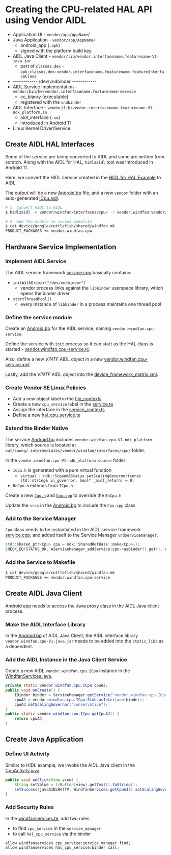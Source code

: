 # Creating the CPU-related HAL API using Vendor AIDL

+ Application UI - `vendor/app/AppName/`
+ Java Application - `vendor/app/AppName/`
  + android_app (`.apk`)
  + signed with the platform build key
+ AIDL Java Client - `vendor/lib/vendor.interfacename.featurename-V1-java.jar`
  + part of `classes.dex` - `apk:classes.dex:vendor.interfacename.featurename.featureInterfaceClass`
+ ------------ /dev/vndbinder ------------
+ AIDL Service Implementation - `vendor/bin/hw/vendor.interfacename.featurename-service`
  + cc_bianry (executable)
  + registered with the `vndbinder`
+ AIDL Interface - `vendor/lib/vendor.interfacename.featurename-V1-ndk_platform.so`
  + aidl_interface (`.so`)
  + introduced in Android 11
+ Linux Kernel Driver/Service

## Create AIDL HAL Interfaces

Some of the service are being converted to AIDL and some are written from scratch. Along with the AIDL for HAL, `hidl2aidl` tool was introduced in Android 11.

Here, we convert the HIDL service created in the [HIDL for HAL Example](../example-hal-hidl/example-hal-hidl.md) to AIDL.

The output will be a new [Android.bp](vendor/windfan/interfaces/cpu/Android.bp) file, and a new `vendor` folder with an auto-generated [ICpu.aidl](vendor/windfan/interfaces/cpu/vendor/windfan/cpu/ICpu.aidl).

```sh
# 1. Convert HIDL to AIDL
$ hidl2aidl -o vendor/windfan/interfaces/cpu/ -r vendor.windfan:vendor/windfan/interfaces vendor.windfan.cpu@1.0

# 2. Add the module to custom makefile
$ cat device/google/cuttlefish/shared/windfan.mk
PRODUCT_PACKAGES += vendor.windfan.cpu
```

## Hardware Service Implementation

### Implement AIDL Service

The AIDL service framework [service.cpp](vendor/windfan/services/cpu/service.cpp) basically contains:
+ `initWithDriver("/dev/vndbinder")`
  + vendor process links against the `libbinder` userspace library, which opens the binder driver
+ `startThreadPool()`
  + every instance of `libbinder` in a process maintains one thread pool

### Define the service module

Create an [Android.bp](vendor/windfan/services/cpu/Android.bp) for the AIDL service, naming `vendor.windfan.cpu-service`.

Define the service with `init` process so it can start as the HAL class is started - [vendor.windfan.cpu-service.rc](vendor/windfan/services/cpu/vendor.windfan.cpu-service.rc).

Also, define a new *VINTF* AIDL object in a new [vendor.windfan.cpu-service.xml](vendor/windfan/services/cpu/vendor.windfan.cpu-service.xml).

Lastly, add the *VINTF* AIDL object into the [device_framework_matrix.xml](device/google/cuttlefish/shared/device_framework_matrix.xml).

### Create Vendor SE Linux Policies

+ Add a new object label in the [file_contexts](device/google/cuttlefish/shared/sepolicy/vendor/file_contexts)
+ Create a new `cpu_service` label in the [service.te](device/google/cuttlefish/shared/sepolicy/vendor/service.te)
+ Assign the interface in the [service_contexts](device/google/cuttlefish/shared/sepolicy/vendor/service_contexts)
+ Define a new [hal_cpu_service.te](device/google/cuttlefish/shared/sepolicy/vendor/hal_cpu_service.te)

### Extend the Binder Native

The service [Android.bp](vendor/windfan/services/cpu/Android.bp) includes `vendor.windfan.cpu-V1-ndk_platform` library, which source is located at `out/soong/.intermediates/vendor/windfan/interfaces/cpu/` folder.

In the `vendor.windfan.cpu-V1-ndk_platform-source` folder:
+ `ICpu.h` is generated with a pure virtual function
  + `virtual ::ndk::ScopedAStatus setScalingGovernor(const std::string& in_governor, bool* _aidl_return) = 0;`
+ `BnCpu.h` extends from `ICpu.h`

Create a new [`Cpu.h`](vendor/windfan/services/cpu/Cpu.h) and [`Cpu.cpp`](vendor/windfan/services/cpu/Cpu.cpp) to override the `BnCpu.h`.

Update the `srcs` in the [Android.bp](vendor/windfan/services/cpu/Android.bp) to include the `Cpu.cpp` class.

### Add to the Service Manager

`Cpu` class needs to be instantiated in the AIDL service framework [service.cpp](vendor/windfan/services/cpu/service.cpp), and added itself to the Service Manager `vndservicemanager`.

```c++
std::shared_ptr<Cpu> cpu = ndk::SharedRefBase::make<Cpu>();
CHECK_EQ(STATUS_OK, AServiceManager_addService(cpu->asBinder().get(), name.c_str()));
```

### Add the Service to Makefile

```sh
$ cat device/google/cuttlefish/shared/windfan.mk
PRODUCT_PACKAGES += vendor.windfan.cpu-service
```

## Create AIDL Java Client

Android app needs to access the Java proxy class in the AIDL Java client process.

### Make the AIDL Interface Library

In the [Android.bp](vendor/windfan/apps/WindfanServices/Android.bp) of AIDL Java Client, the AIDL interface library `vendor.windfan.cpu-V1-java.jar` needs to be added into the `static_libs` as a dependent.

### Add the AIDL Instance in the Java Client Service

Create a new AIDL `vendor.windfan.cpu.ICpu` instance in the [WindfanServices.java](vendor/windfan/apps/WindfanServices/src/java/com/windfan/WindfanServices.java).

```java
private static vendor.windfan.cpu.ICpu cpuAJ;
public void onCreate() {
    IBinder binder = ServiceManager.getService("vendor.windfan.cpu.ICpu/default");
    cpuAJ = vendor.windfan.cpu.ICpu.Stub.asInterface(binder);
    cpuAJ.setScalingGovernor("conservative");
}
public static vendor.windfan.cpu.ICpu getCpuAJ() {
    return cpuAJ;
}
```

## Create Java Application

### Define UI Activity

Similar to HIDL example, we invoke the AIDL Java client in the [CpuActivity.java](vendor/windfan/apps/WindfanServices/src/java/com/windfan/CpuActivity.java).

```java
public void onClick(View view) {
    String setValue = ((Button)view).getText().toString();
    setSuccess(javaAIDLRetTV, WindfanServices.getCpuAJ().setScalingGovernor(setValue));
}
```

### Add Security Rules

In the [windfanservices.te](device/google/cuttlefish/shared/sepolicy/vendor/windfanservices.te), add two rules:
+ to find `cpu_service` in the `service_manager`
+ to call `hal_cpu_service` via the binder

```
allow windfanservices cpu_service:service_manager find;
allow windfanservices hal_cpu_service:binder call;
```
